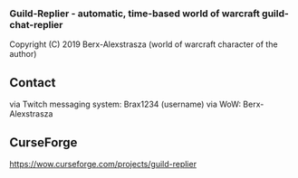 ### Guild-Replier - automatic, time-based world of warcraft guild-chat-replier
Copyright (C) 2019 Berx-Alexstrasza (world of warcraft character of the author)

## Contact
via Twitch messaging system: Brax1234 (username)
via WoW: Berx-Alexstrasza

## CurseForge
https://wow.curseforge.com/projects/guild-replier
